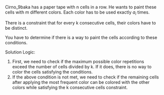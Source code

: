 Cirno_9baka has a paper tape with n cells in a row. He wants to paint these cells with m different colors. Each color has to be used exactly $a_i$ times. 

There is a constraint that for every k consecutive cells, their colors have to be distinct. 

You have to determine if there is a way to paint the cells according to these conditions.

Solution Logic:

1. First, we need to check if the maximum possible color repetitions exceed the number of cells divided by k. If it does, there is no way to color the cells satisfying the conditions.
1. If the above condition is not met, we need to check if the remaining cells after applying the most frequent color can be colored with the other colors while satisfying the k consecutive cells constraint.